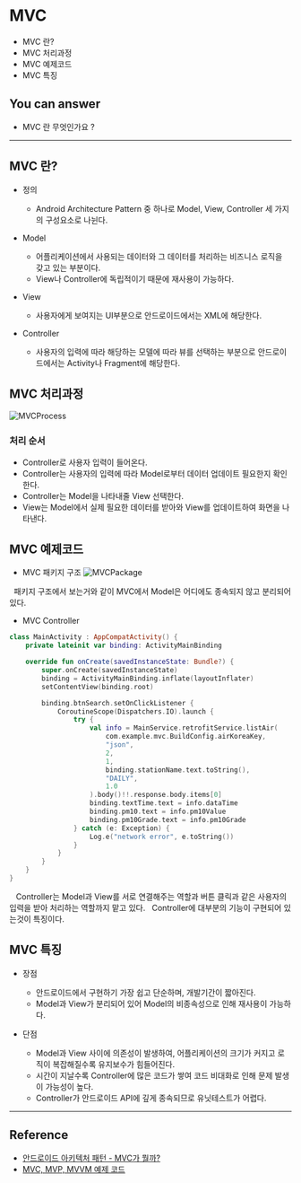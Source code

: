 # MVC
<!--Table of Contents-->
- MVC 란?
- MVC 처리과정
- MVC 예제코드
- MVC 특징

<!-- 어떤 질문을 대답할 수 있어야 하는지-->
## You can answer
- MVC 란 무엇인가요 ?

<!--Contents-->

---
## MVC 란?
- 정의
  * Android Architecture Pattern 중 하나로 Model, View, Controller 세 가지의 구성요소로 나뉜다.

- Model
  * 어플리케이션에서 사용되는 데이터와 그 데이터를 처리하는 비즈니스 로직을 갖고 있는 부분이다.
  * View나 Controller에 독립적이기 때문에 재사용이 가능하다.

- View
  * 사용자에게 보여지는 UI부분으로 안드로이드에서는 XML에 해당한다.

- Controller
  * 사용자의 입력에 따라 해당하는 모델에 따라 뷰를 선택하는 부분으로 안드로이드에서는 Activity나 Fragment에 해당한다.

## MVC 처리과정
  ![MVCProcess](./img/MVCProcess.PNG)
  ### 처리 순서
  * Controller로 사용자 입력이 들어온다.
  * Controller는 사용자의 입력에 따라 Model로부터 데이터 업데이트 필요한지 확인한다.
  * Controller는 Model을 나타내줄 View 선택한다.
  * View는 Model에서 실제 필요한 데이터를 받아와 View를 업데이트하여 화면을 나타낸다.

## MVC 예제코드
  - MVC 패키지 구조
  ![MVCPackage](./img/MVCPackage.PNG)

  &nbsp;&nbsp;패키지 구조에서 보는거와 같이 MVC에서 Model은 어디에도 종속되지 않고 분리되어 있다.
  <br>


- MVC Controller
```Kotlin
class MainActivity : AppCompatActivity() {
    private lateinit var binding: ActivityMainBinding

    override fun onCreate(savedInstanceState: Bundle?) {
        super.onCreate(savedInstanceState)
        binding = ActivityMainBinding.inflate(layoutInflater)
        setContentView(binding.root)

        binding.btnSearch.setOnClickListener {
            CoroutineScope(Dispatchers.IO).launch {
                try {
                    val info = MainService.retrofitService.listAir(
                        com.example.mvc.BuildConfig.airKoreaKey,
                        "json",
                        2,
                        1,
                        binding.stationName.text.toString(),
                        "DAILY",
                        1.0
                    ).body()!!.response.body.items[0]
                    binding.textTime.text = info.dataTime
                    binding.pm10.text = info.pm10Value
                    binding.pm10Grade.text = info.pm10Grade
                } catch (e: Exception) {
                    Log.e("network error", e.toString())
                }
            }
        }
    }
}
```
&nbsp;&nbsp; Controller는 Model과 View를 서로 연결해주는 역할과 버튼 클릭과 같은 사용자의 입력을 받아 처리하는 역할까지 맡고 있다.
&nbsp;&nbsp;Controller에 대부분의 기능이 구현되어 있는것이 특징이다.
<br>

## MVC 특징
  - 장점
    * 안드로이드에서 구현하기 가장 쉽고 단순하며, 개발기간이 짧아진다.
    * Model과 View가 분리되어 있어 Model의 비종속성으로 인해 재사용이 가능하다.

  - 단점
    * Model과 View 사이에 의존성이 발생하여, 어플리케이션의 크기가 커지고 로직이 복잡해질수록 유지보수가 힘들어진다.
    * 시간이 지날수록 Controller에 많은 코드가 쌓여 코드 비대화로 인해 문제 발생이 가능성이 높다.
    * Controller가 안드로이드 API에 깊게 종속되므로 유닛테스트가 어렵다.

---
## Reference
- [안드로이드 아키텍처 패턴 - MVC가 뭘까?](https://velog.io/@jojo_devstory/%EC%95%88%EB%93%9C%EB%A1%9C%EC%9D%B4%EB%93%9C-%EC%95%84%ED%82%A4%ED%85%8D%EC%B3%90-%ED%8C%A8%ED%84%B4-MVC%EA%B0%80-%EB%AD%98%EA%B9%8C)
- [MVC, MVP, MVVM 예제 코드](https://github.com/rkdmf1026/AndroidArchitectureTest)
